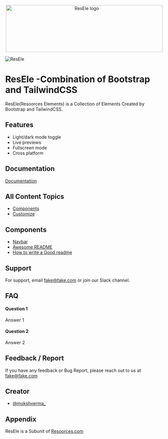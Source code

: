 <p align="center">
  <a href="#">
    <img src="https://user-images.githubusercontent.com/72500226/139571032-d1469bab-f475-4a03-88d2-c80464e06101.png" alt="ResEle logo" width="500" height="150">
  </a>
</p>


![ResEle](https://user-images.githubusercontent.com/72500226/139571032-d1469bab-f475-4a03-88d2-c80464e06101.png)


# ResEle -Combination of Bootstrap and TailwindCSS

ResEle(Resoorces Elements) is a Collection of Elements Created by Bootstrap and TailwindCSS. 

## Features

- Light/dark mode toggle
- Live previews
- Fullscreen mode
- Cross platform


## Documentation

[Documentation](https://linktodocumentation)



## All Content Topics

 - [Components](https://github.com/mokshverma-dev/ResEle-Bootstrap-and-Tailwind-CSS/blob/main/README.md#components)
 - [Customize](https://github.com/matiassingers/awesome-readme)



## Components

 - [Navbar](https://awesomeopensource.com/project/elangosundar/awesome-README-templates)
 - [Awesome README](https://github.com/matiassingers/awesome-readme)
 - [How to write a Good readme](https://bulldogjob.com/news/449-how-to-write-a-good-readme-for-your-github-project)


## Support

For support, email fake@fake.com or join our Slack channel.


## FAQ

#### Question 1

Answer 1

#### Question 2

Answer 2


## Feedback / Report

If you have any feedback or Bug Report, please reach out to us at fake@fake.com


## Creator

- [@mokshverma_](https://www.twitter.com/mokshverma_)


## Appendix

ResEle is a Subunit of [Resoorces.com](https://www.resoorces.com/)
